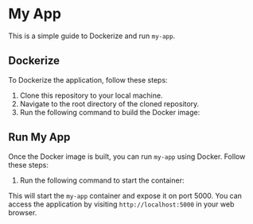 # My App

This is a simple guide to Dockerize and run `my-app`.

## Dockerize

To Dockerize the application, follow these steps:

1. Clone this repository to your local machine.
2. Navigate to the root directory of the cloned repository.
3. Run the following command to build the Docker image:

## Run My App

Once the Docker image is built, you can run `my-app` using Docker. Follow these steps:

1. Run the following command to start the container:

This will start the `my-app` container and expose it on port 5000. You can access the application by visiting `http://localhost:5000` in your web browser.
